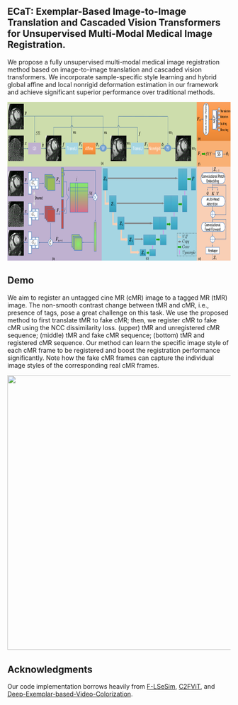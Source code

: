 ## ECaT: Exemplar-Based Image-to-Image Translation and Cascaded Vision Transformers for Unsupervised Multi-Modal Medical Image Registration.

We propose a fully unsupervised multi-modal medical image registration method based on image-to-image translation and cascaded vision transformers. We incorporate sample-specific style learning and hybrid global affine and local nonrigid deformation estimation in our framework and achieve significant superior performance over traditional methods.
<div align=center><img width="820" height="358" src="https://github.com/DeepTag/ECaT/blob/main/ecat.png"/></div>

## Demo
We aim to register an untagged cine MR (cMR) image to a tagged MR (tMR) image. The non-smooth contrast change between tMR and cMR, i.e., presence of tags, pose a great challenge on this task. We use the proposed method to first translate tMR to fake cMR; then, we register cMR to fake cMR using the NCC dissimilarity loss.  (upper) tMR and unregistered cMR sequence; (middle) tMR and fake cMR sequence; (bottom) tMR and registered cMR sequence. Our method can learn the specific image style of each cMR frame to be registered and boost the registration performance significantly. Note how the fake cMR frames can capture the individual image styles of the corresponding real cMR frames.
<div align=center><img width="620" height="620" src="https://github.com/DeepTag/ECaT/blob/main/tfc.gif"/></div>

## Acknowledgments
Our code implementation borrows heavily from [F-LSeSim](https://github.com/lyndonzheng/F-LSeSim), [C2FViT](https://github.com/cwmok/C2FViT), and [Deep-Exemplar-based-Video-Colorization](https://github.com/zhangmozhe/Deep-Exemplar-based-Video-Colorization).
